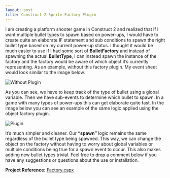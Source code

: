 ```yaml
---
layout: post
title: Construct 2 Sprite Factory Plugin
---
```


I am creating a platform shooter game in Construct 2 and realized that if I want multiple bullet types to spawn based on power-ups, I would have to create quite an elaborate IF statement and sub conditions to spawn the right bullet type based on my current power-up status. I thought it would be much easier to use if I had some sort of **BulletFactory** and instead of spawning the actual **BulletType**, I can instead spawn the instance of the factory and the factory would be aware of which object it’s currently representing. As an example, without this factory plugin. My event sheet would look similar to the image below.

![Without Plugin](http://arcturial.github.io/images/WithoutPlugin.jpg "Image 1")

As you can see, we have to keep track of the type of bullet using a global variable. Then we have sub-events to determine which bullet to spawn. In a game with many types of power-ups this can get elaborate quite fast. In the image below you can see an example of the same logic applied using the object factory plugin.

![Plugin](http://arcturial.github.io/images/Plugin.jpg "Image 2")

It’s much simpler and cleaner. Our **“spawn”** logic remains the same regardless of the bullet type being spawned. This way, we can change the object on the factory without having to worry about global variables or multiple conditions being true for a spawn event to occur. This also makes adding new bullet types trivial. Feel free to drop a comment below if you have any suggestions or questions about the use or installation.

**Project Reference:** [Factory.capx](http://arcturial.github.io/downloads/Factory.capx)